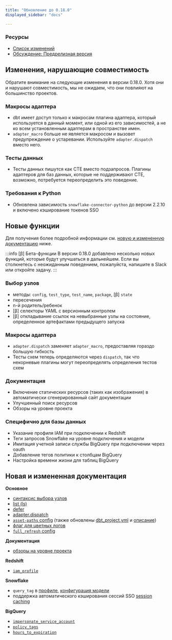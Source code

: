 ```yaml
---
title: "Обновление до 0.18.0"
displayed_sidebar: "docs"

---
```


### Ресурсы

- [Список изменений](https://github.com/dbt-labs/dbt-core/blob/dev/marian-anderson/CHANGELOG.md)
- [Обсуждение: Предрелизная версия](https://discourse.getdbt.com/t/prerelease-v0-18-0-marian-anderson/1545)

## Изменения, нарушающие совместимость

Обратите внимание на следующие изменения в версии 0.18.0. Хотя они и нарушают совместимость, мы не ожидаем, что они повлияют на большинство проектов.

### Макросы адаптера

- dbt имеет доступ только к макросам плагина адаптера, который используется в данный момент, или одной из его зависимостей, а не ко всем установленным адаптерам в пространстве имен.
- `adapter_macro` больше не является макросом и вызовет предупреждение о устаревании. Используйте `adapter.dispatch` вместо него.

### Тесты данных

- Тесты данных пишутся как <Term id="cte">CTE</Term> вместо <Term id="subquery">подзапросов</Term>. Плагины адаптеров для баз данных, которые не поддерживают CTE, возможно, потребуется переопределить это поведение.

### Требования к Python
- Обновлена зависимость `snowflake-connector-python` до версии 2.2.10 и включено кэширование токенов SSO

## Новые функции

Для получения более подробной информации см. [новую и измененную документацию](#new-and-changed-documentation) ниже.

:::info [β] Бета-функции
В версии 0.18.0 добавлено несколько новых функций, которые будут улучшаться в дальнейшем. Если вы столкнетесь с неожиданным поведением, пожалуйста, напишите в Slack или откройте задачу.
:::

### Выбор узлов
- методы: `config`, `test_type`, `test_name`, `package`, [β] `state`
- пересечения
- n-й родитель/ребенок
- [β] селекторы YAML с версионным контролем
- [β] откладывание ссылок на невыбранные узлы на состояние, определенное артефактами предыдущего запуска

### Макросы адаптера
- `adapter.dispatch` заменяет `adapter_macro`, предоставляя гораздо большую гибкость
- Тесты схем теперь определяются через `dispatch`, так что некорневые плагины могут переопределять определения тестов схем

### Документация
- Включение статических ресурсов (таких как изображения) в автоматически сгенерированный сайт документации
- Улучшенный поиск ресурсов
- Обзоры на уровне проекта

### Специфично для базы данных
- Указание профиля IAM при подключении к Redshift
- Теги запросов Snowflake на уровне подключения и модели
- Имитация учетной записи службы BigQuery при подключении через oauth
- Добавление тегов политики к столбцам BigQuery
- Настройка времени жизни для таблиц BigQuery

## Новая и измененная документация

**Основное**
- [синтаксис выбора узлов](/reference/node-selection/syntax)
- [list (ls)](/reference/commands/list)
- [defer](/reference/node-selection/defer)
- [adapter.dispatch](/reference/dbt-jinja-functions/adapter#dispatch)
- [`asset-paths` config](/reference/project-configs/asset-paths) (также обновлены [dbt_project.yml](/reference/dbt_project.yml) и [описание](/reference/resource-properties/description))
- [флаг для цветных логов](/reference/commands/run#enable-or-disable-colorized-logs)
- [`full_refresh` config](/reference/resource-configs/full_refresh)

**Документация**
- [обзоры на уровне проекта](/docs/build/documentation#custom-project-level-overviews)

**Redshift**
- [`iam_profile`](/docs/core/connect-data-platform/redshift-setup#specifying-an-iam-profile)

**Snowflake**
- `query_tag` в [профиле](/docs/core/connect-data-platform/snowflake-setup), [конфигурация модели](/reference/resource-configs/snowflake-configs#query-tags)
- поддержка автоматического кэширования сессий SSO [session caching](/docs/core/connect-data-platform/snowflake-setup#sso-authentication)

**BigQuery**
- [`impersonate_service_account`](/docs/core/connect-data-platform/bigquery-setup#service-account-impersonation)
- [`policy_tags`](/reference/resource-configs/bigquery-configs#policy-tags)
- [`hours_to_expiration`](/reference/resource-configs/bigquery-configs#controlling-table-expiration)